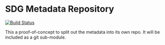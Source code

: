 # SDG Metadata Repository

[![Build Status](https://travis-ci.org/dougmet/sdg-metadata.svg?branch=develop)](https://travis-ci.org/dougmet/sdg-metadata)

This a proof-of-concept to split out the metadata into its own repo. It will be included as a git sub-module.

